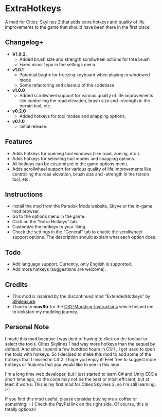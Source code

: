 # ExtraHotkeys
A mod for Cities: Skylines 2 that adds extra hotkeys and quality of life improvements to the game that should have been there in the first place.

## Changelog+
* **V1.0.2.**
	* Added brush size and strength scrollwheel actions for tree brush
	* Fixed minor typo in the settings menu
* **v1.0.1**
  * Potential bugfix for freezing keyboard when playing in windowed mode
  * Some refactoring and cleanup of the codebase
* **v1.0.0** 		
  * Added scrollwheel support for various quality of life improvements like controlling the road elevation, brush size and -strength in the terrain tool, etc.
* **v0.2.0**
  * Added hotkeys for tool modes and snapping options.
* **v0.1.0**
  * Initial release.

## Features
- Adds hotkeys for opening tool windows (like road, zoning, etc.).
- Adds hotkeys for selecting tool modes and snapping options.
- All hotkeys can be customized in the game options menu.
- Adds scrollwheel support for various quality of life improvements like controlling the road elevation, brush size and -strength in the terrain tool, etc.

## Instructions
- Install the mod from the Paradox Mods website, Skyve or the in-game mod browser.
- Go to the options menu in the game.
- Click on the "Extra Hotkeys" tab.
- Customize the hotkeys to your liking.
- Check the settings in the "General" tab to enable the scrollwheel support options. The description should explain what each option does.

## Todo
- Add language support. Currently, only English is supported.
- Add more hotkeys (suggestions are welcome).

## Credits
- This mod is inspired by the discontinued mod "ExtendedHotkeys" by [89pleasure](https://github.com/89pleasure).
- Thanks to **rcav8tr** for the [CS2-Modding-Instructions](https://github.com/rcav8tr/CS2-Modding-Instructions) which helped me 
to kickstart my modding journey.

## Personal Note
I made this mod because I was tired of having to click on the toolbar to select the tools. Cities Skylines 1 had way more 
hotkeys than the sequel by default. And since I spend a few hundred hours in CS:1 , I got used to open the tools with hotkeys. 
So I decided to make this mod to add some of the hotkeys that I missed in CS:2. I hope you enjoy it! Feel free to suggest
more hotkeys or features that you would like to see in this mod. 

I'm a long time web developer, but I just started to learn C# and Unity ECS a short time ago, so the code may not be the best 
or most efficient, but at least it works. This is my first mod for Cities Skylines 2, so I'm still learning. :-)

If you find this mod useful, please consider buying me a coffee or something. :-) Check the PayPal link on the right side. 
Of course, this is totally optional!